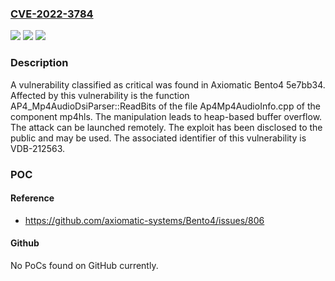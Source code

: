 ### [CVE-2022-3784](https://cve.mitre.org/cgi-bin/cvename.cgi?name=CVE-2022-3784)
![](https://img.shields.io/static/v1?label=Product&message=Bento4&color=blue)
![](https://img.shields.io/static/v1?label=Version&message=n%2Fa&color=blue)
![](https://img.shields.io/static/v1?label=Vulnerability&message=CWE-119%20Memory%20Corruption%20-%3E%20CWE-122%20Heap-based%20Buffer%20Overflow&color=brighgreen)

### Description

A vulnerability classified as critical was found in Axiomatic Bento4 5e7bb34. Affected by this vulnerability is the function AP4_Mp4AudioDsiParser::ReadBits of the file Ap4Mp4AudioInfo.cpp of the component mp4hls. The manipulation leads to heap-based buffer overflow. The attack can be launched remotely. The exploit has been disclosed to the public and may be used. The associated identifier of this vulnerability is VDB-212563.

### POC

#### Reference
- https://github.com/axiomatic-systems/Bento4/issues/806

#### Github
No PoCs found on GitHub currently.

